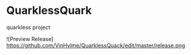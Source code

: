 # QuarklessQuark
quarkless project

![Preview Release] https://github.com/VinHylme/QuarklessQuack/edit/master/release.png
